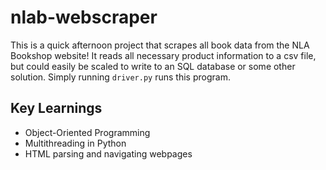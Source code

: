 # nlab-webscraper
This is a quick afternoon project that scrapes all book data from the NLA Bookshop website! It reads all necessary product information to a csv file, 
but could easily be scaled to write to an SQL database or some other solution. Simply running `driver.py` runs this program. 
## Key Learnings  
* Object-Oriented Programming
* Multithreading in Python
* HTML parsing and navigating webpages
